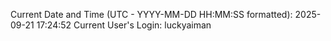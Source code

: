 Current Date and Time (UTC - YYYY-MM-DD HH:MM:SS formatted): 2025-09-21 17:24:52
Current User's Login: luckyaiman
